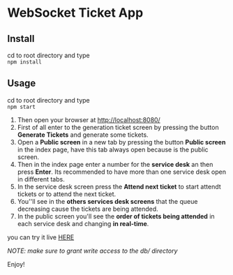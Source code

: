 # WebSocket Ticket App  

## Install  
cd to root directory and type  
`npm install`  

## Usage  
cd to root directory and type  
`npm start`  
1. Then open your browser at [http://localhost:8080/](http://localhost:8080/)  
2. First of all enter to the generation ticket screen by pressing the button **Generate Tickets** and generate some tickets.  
3. Open a **Public screen** in a new tab by pressing the button **Public screen** in the index page, have this tab always open because is the public screen.  
4. Then in the index page enter a number for the **service desk**  an then press **Enter**. Its recommended to have more than one service desk open in different tabs.  
5. In the service desk screen press the **Attend next ticket** to start attendt tickets or to attend the next ticket.  
6. You''ll see in the **others services desk screens** that the queue decreasing cause the tickets are being attended.  
7. In the public screen you'll see the **order of tickets being attended** in each service desk and changing **in real-time**.  

you can try it live [HERE](https://nodejs-websocket-ticket-app.herokuapp.com/)

<em>NOTE: make sure to grant write access to the db/ directory</em>

Enjoy!

